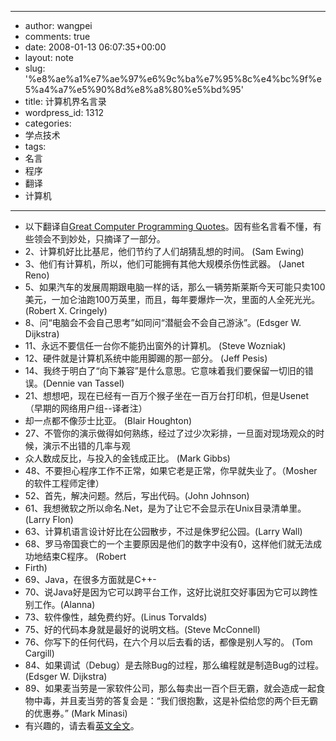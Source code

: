 - --
- author: wangpei
- comments: true
- date: 2008-01-13 06:07:35+00:00
- layout: note
- slug: '%e8%ae%a1%e7%ae%97%e6%9c%ba%e7%95%8c%e4%bc%9f%e5%a4%a7%e5%90%8d%e8%a8%80%e5%bd%95'
- title: 计算机界名言录
- wordpress_id: 1312
- categories:
- 学点技术
- tags:
- 名言
- 程序
- 翻译
- 计算机
- --
- 以下翻译自[Great Computer Programming Quotes](http://www.devtopics.com/101-great-computer-programming-quotes/)。因有些名言看不懂，有些领会不到妙处，只摘译了一部分。
- 2、计算机好比比基尼，他们节约了人们胡猜乱想的时间。 (Sam Ewing)
- 3、他们有计算机，所以，他们可能拥有其他大规模杀伤性武器。 (Janet Reno)
- 5、如果汽车的发展周期跟电脑一样的话，那么一辆劳斯莱斯今天可能只卖100美元，一加仑油跑100万英里，而且，每年要爆炸一次，里面的人全死光光。 (Robert X. Cringely)
- 8、问“电脑会不会自己思考”如同问“潜艇会不会自己游泳”。(Edsger W. Dijkstra)
- 11、永远不要信任一台你不能扔出窗外的计算机。 (Steve Wozniak)
- 12、硬件就是计算机系统中能用脚踢的那一部分。 (Jeff Pesis) 
- 14、我终于明白了“向下兼容”是什么意思。它意味着我们要保留一切旧的错误。(Dennie van Tassel)
- 21、想想吧，现在已经有一百万个猴子坐在一百万台打印机，但是Usenet（早期的网络用户组--译者注）
- 却一点都不像莎士比亚。 (Blair Houghton)
- 27、不管你的演示做得如何熟练，经过了过少次彩排，一旦面对现场观众的时候，演示不出错的几率与观
- 众人数成反比，与投入的金钱成正比。 (Mark Gibbs)
- 48、不要担心程序工作不正常，如果它老是正常，你早就失业了。（Mosher的软件工程师定律）
- 52、首先，解决问题。然后，写出代码。(John Johnson)
- 61、我想微软之所以命名.Net，是为了让它不会显示在Unix目录清单里。(Larry Flon)
- 63、计算机语言设计好比在公园散步，不过是侏罗纪公园。(Larry Wall)
- 68、罗马帝国衰亡的一个主要原因是他们的数字中没有0，这样他们就无法成功地结束C程序。 (Robert 
- Firth)
- 69、Java，在很多方面就是C++-
- 70、说Java好是因为它可以跨平台工作，这好比说肛交好事因为它可以跨性别工作。(Alanna)
- 73、软件像性，越免费约好。(Linus Torvalds)
- 75、好的代码本身就是最好的说明文档。(Steve McConnell)
- 76、你写下的任何代码，在六个月以后去看的话，都像是别人写的。 (Tom Cargill)
- 84、如果调试（Debug）是去除Bug的过程，那么编程就是制造Bug的过程。(Edsger W. Dijkstra)
- 89、如果麦当劳是一家软件公司，那么每卖出一百个巨无霸，就会造成一起食物中毒，并且麦当劳的答复会是：“我们很抱歉，这是补偿给您的两个巨无霸的优惠券。” (Mark Minasi)
- 有兴趣的，请去看[英文全文](http://www.devtopics.com/101-great-computer-programming-quotes/)。
